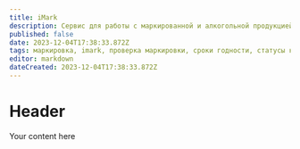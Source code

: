 ```yaml
---
title: iMark
description: Сервис для работы с маркированной и алкогольной продукцией
published: false
date: 2023-12-04T17:38:33.872Z
tags: маркировка, imark, проверка маркировки, сроки годности, статусы км
editor: markdown
dateCreated: 2023-12-04T17:38:33.872Z
---
```


# Header
Your content here